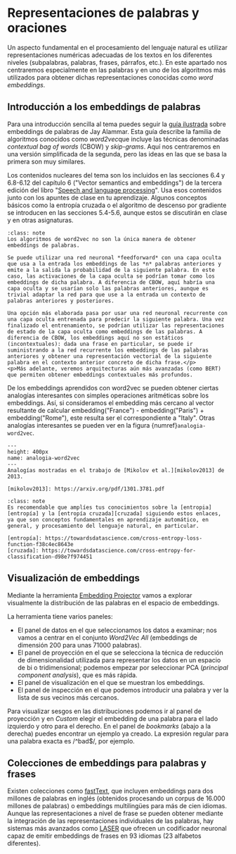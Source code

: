 
Representaciones de palabras y oraciones
========================================

Un aspecto fundamental en el procesamiento del lenguaje natural es utilizar representaciones numéricas adecuadas de los textos en los diferentes niveles (subpalabras, palabras, frases,  párrafos, etc.). En este apartado nos centraremos especialmente en las palabras y en uno de los algoritmos más utilizados para obtener dichas representaciones conocidas como *word embeddings*.

## Introducción a los embeddings de palabras

Para una introducción sencilla al tema puedes seguir la [guía ilustrada][guía] sobre embeddings de palabras de Jay Alammar. Esta guía describe la familia de algoritmos conocidos como *word2vec*que incluye las técnicas denominadas *contextual bag of words* (CBOW) y *skip-grams*. Aquí nos centraremos en una versión simplificada de la segunda, pero las ideas en las que se basa la primera son muy similares.

[guía]: https://jalammar.github.io/illustrated-word2vec/

Los contenidos nucleares del tema son los incluidos en las secciones 6.4 y 6.8-6.12 del capítulo 6 ("Vector semantics and embeddings") de la tercera edición del libro "[Speech and language processing][jurafsky]". Usa esos contenidos junto con los apuntes de clase en tu aprendizaje. Algunos conceptos básicos como la entropía cruzada o el algoritmo de descenso por gradiente se introducen en las secciones 5.4-5.6, aunque estos se discutirán en clase y en otras asignaturas.

[jurafsky]: https://web.stanford.edu/~jurafsky/slp3/

```{admonition} Nota
:class: note
Los algoritmos de word2vec no son la única manera de obtener embeddings de palabras.

Se puede utilizar una red neuronal *feedforward* con una capa oculta que usa a la entrada los embeddings de las *n* palabras anteriores y emite a la salida la probabilidad de la siguiente palabra. En este caso, las activaciones de la capa oculta se podrían tomar como los embeddings de dicha palabra. A diferencia de CBOW, aquí habría una capa oculta y se usarían solo las palabras anteriores, aunque es trivial adaptar la red para que use a la entrada un contexto de palabras anteriores y posteriores.

Una opción más elaborada pasa por usar una red neuronal recurrente con una capa oculta entrenada para predecir la siguiente palabra. Una vez finalizado el entrenamiento, se podrían utilizar las representaciones de estado de la capa oculta como embeddings de las palabras. A diferencia de CBOW, los embeddings aquí no son estáticos (incontextuales): dada una frase en particular, se puede ir suministrando a la red recurrente los embeddings de las palabras anteriores y obtener una representación vectorial de la siguiente palabra en el contexto anterior concreto de dicha frase.</p>
<p>Más adelante, veremos arquitecturas aún más avanzadas (como BERT) que permiten obtener embeddings contextuales más profundos.
```

De los embeddings aprendidos con word2vec se pueden obtener ciertas analogías interesantes con simples operaciones aritméticas sobre los embeddings. Así, si consideramos el embedding más cercano al vector resultante de calcular embedding("France") - embedding("Paris") + embedding("Rome"), este resulta ser el correspondiente a "Italy". Otras analogías interesantes se pueden ver en la figura {numref}`analogia-word2vec`.

```{figure} images/mikolov-word2vec-analogies.png
---
height: 400px
name: analogia-word2vec
---
Analogías mostradas en el trabajo de [Mikolov et al.][mikolov2013] de 2013.

[mikolov2013]: https://arxiv.org/pdf/1301.3781.pdf
```

```{admonition} Nota
:class: note
Es recomendable que amplíes tus conocimientos sobre la [entropia][entropía] y la [entropía cruzada][cruzada] siguiendo estos enlaces, ya que son conceptos fundamentales en aprendizaje automático, en general, y procesamiento del lenguaje natural, en particular.

[entropía]: https://towardsdatascience.com/cross-entropy-loss-function-f38c4ec8643e
[cruzada]: https://towardsdatascience.com/cross-entropy-for-classification-d98e7f974451
```

## Visualización de embeddings

Mediante la herramienta [Embedding Projector][projector] vamos a explorar visualmente la distribución de las palabras en el espacio de embeddings. 

[projector]: https://projector.tensorflow.org/

La herramienta tiene varios paneles:

- El panel de datos en el que seleccionamos los datos a examinar; nos vamos a centrar en el conjunto *Word2Vec All* (embeddings de dimensión 200 para unas 71000 palabras).
- El panel de proyección en el que se selecciona la técnica de reducción de dimensionalidad utilizada para representar los datos en un espacio de bi o tridimensional; podemos empezar por seleccionar PCA (*principal component analysis*), que es más rápida.
- El panel de visualización en el que se muestran los embeddings.
- El panel de inspección en el que podemos introducir una palabra y ver la lista de sus vecinos más cercanos.

Para visualizar sesgos en las distribuciones podemos ir al panel de proyección y en *Custom* elegir el embedding de una palabra para el lado izquierdo y otro para el derecho. En el panel de *bookmarks* (abajo a la derecha) puedes encontrar un ejemplo ya creado. La expresión regular para una palabra exacta es /^bad$/, por ejemplo.

## Colecciones de embeddings para palabras y frases

Existen colecciones como [fastText][fasttext], que incluyen embeddings para dos millones de palabras en inglés (obtenidos procesando un corpus de 16.000 millones de palabras) o embeddings multilingües para más de cien idiomas. Aunque las representaciones a nivel de frase se pueden obtener mediante la integración de las representaciones individuales de las palabras, hay sistemas más avanzados como [LASER][laser] que ofrecen un codificador neuronal capaz de emitir embeddings de frases en 93 idiomas (23 alfabetos diferentes).

[fasttext]: https://fasttext.cc/
[laser]: https://github.com/facebookresearch/LASER
